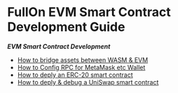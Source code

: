 # FullOn EVM Smart Contract Development Guide

***EVM Smart Contract Development***

* [How to bridge assets between WASM & EVM](How_to_bridge_assets_btwn_wasm_n_evm.md)
* [How to Config RPC for MetaMask etc Wallet](evm/How_to_config_FLON_EVM_RPC_into_MetaMask_etc_EVM_Wallets.md)
* [How to deply an ERC-20 smart contract](How_to_deploy_erc20_contract.md)
* [How to deply & debug a UniSwap smart contract](How_to_deploy_uniswap_n_debug.md)
